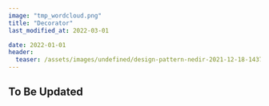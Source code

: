 ```yaml
---
image: "tmp_wordcloud.png"
title: "Decorator"
last_modified_at: 2022-03-01

date: 2022-01-01
header:
  teaser: /assets/images/undefined/design-pattern-nedir-2021-12-18-143754.jpg
---
```


## To Be Updated